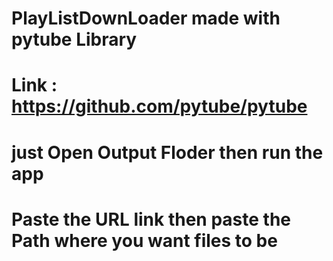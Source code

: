 # PlayListDownLoader made with pytube Library 
# Link : https://github.com/pytube/pytube
# just Open Output Floder then run the app 
# Paste the URL link then paste the Path where you want files to be
